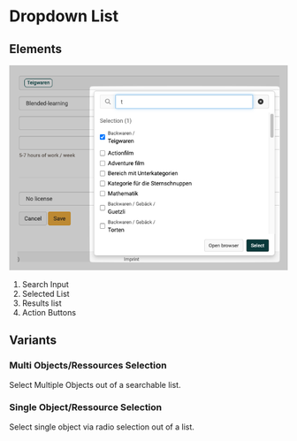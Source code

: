 # Dropdown List

## Elements

![Dropdown](assets/dropdown1.png)

1. Search Input
2. Selected List
3. Results list
4. Action Buttons

## Variants

### Multi Objects/Ressources Selection

Select Multiple Objects out of a searchable list.

### Single Object/Ressource Selection

Select single object via radio selection out of a list.
